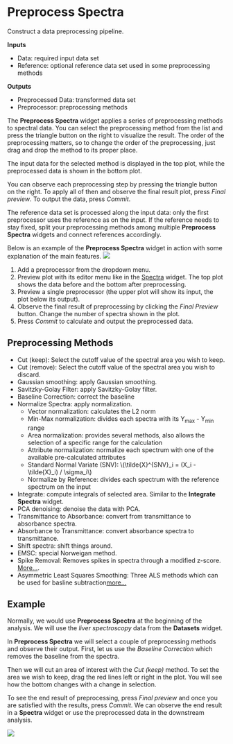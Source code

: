 Preprocess Spectra
==================

Construct a data preprocessing pipeline.

**Inputs**

- Data: required input data set
- Reference: optional reference data set used in some preprocessing methods

**Outputs**

- Preprocessed Data: transformed data set
- Preprocessor: preprocessing methods

The **Preprocess Spectra** widget applies a series of preprocessing methods to spectral data. You can select the preprocessing method from the list and press the triangle button on the right to visualize the result. The order of the preprocessing matters, so to change the order of the preprocessing, just drag and drop the method to its proper place.

The input data for the selected method is displayed in the top plot, while the preprocessed data is shown in the bottom plot.

You can observe each preprocessing step by pressing the triangle button on the right. To apply all of then and observe the final result plot, press *Final preview*. To output the data, press *Commit*.

The reference data set is processed along the input data: only the first preprocessor uses the reference as on the input. If the reference needs to stay fixed, split your preprocessing methods among multiple **Preprocess Spectra** widgets and connect references accordingly.

Below is an example of the **Preprocess Spectra** widget in action with some explanation of the main features.
![](images/Preprocess-Spectra-stamped.png)

1. Add a preprocessor from the dropdown menu.
2. Preview plot with its editor menu like in the [Spectra](spectra.md) widget. The top plot shows the data before and the bottom after preprocessing.
3. Preview a single preprocessor (the upper plot will show its input, the plot below its output).
4. Observe the final result of preprocessing by clicking the _Final Preview_ button. Change the number of spectra shown in the plot.
5. Press *Commit* to calculate and output the preprocessed data.

Preprocessing Methods
---------------------

- Cut (keep): Select the cutoff value of the spectral area you wish to keep.
- Cut (remove): Select the cutoff value of the spectral area you wish to discard.
- Gaussian smoothing: apply Gaussian smoothing.
- Savitzky-Golay Filter: apply Savitzky-Golay filter.
- Baseline Correction: correct the baseline
- Normalize Spectra: apply normalization.
  - Vector normalization: calculates the L2 norm
  - Min-Max normalization: divides each spectra with its Y<sub>max</sub> - Y<sub>min</sub> range
  - Area normalization: provides several methods, also allows the selection of a specific range for the calculation
  - Attribute normalization: normalize each spectrum with one of the available pre-calculated attributes
  - Standard Normal Variate (SNV): \\(\tilde{X}^{SNV}_i = (X_i - \tilde{X}_i) / \sigma_i\\)
  - Normalize by Reference: divides each spectrum with the reference spectrum on the input
- Integrate: compute integrals of selected area. Similar to the **Integrate Spectra** widget.
- PCA denoising: denoise the data with PCA.
- Transmittance to Absorbance: convert from transmittance to absorbance spectra.
- Absorbance to Transmittance: convert absorbance spectra to transmittance.
- Shift spectra: shift things around.
- EMSC: special Norweigan method.
- Spike Removal: Removes spikes in spectra through a modified z-score. [More...](SpikeRemoval.md).
- Asymmetric Least Squares Smoothing: Three ALS methods which can be used for basline subtraction[more...](als.md) 

Example
-------

Normally, we would use **Preprocess Spectra** at the beginning of the analysis. We will use the *liver spectroscopy* data from the **Datasets** widget.

In **Preprocess Spectra** we will select a couple of preprocessing methods and observe their output. First, let us use the *Baseline Correction* which removes the baseline from the spectra.

Then we will cut an area of interest with the *Cut (keep)* method. To set the area we wish to keep, drag the red lines left or right in the plot. You will see how the bottom changes with a change in selection.

To see the end result of preprocessing, press *Final preview* and once you are satisfied with the results, press *Commit*. We can observe the end result in a **Spectra** widget or use the preprocessed data in the downstream analysis.

![](images/Preprocess-Spectra-Example.png)
